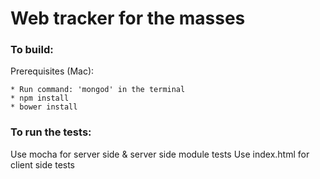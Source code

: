 Web tracker for the masses
===

### To build:

Prerequisites (Mac):

    * Run command: 'mongod' in the terminal
    * npm install
    * bower install

### To run the tests:

Use mocha for server side & server side module tests
Use index.html for client side tests

